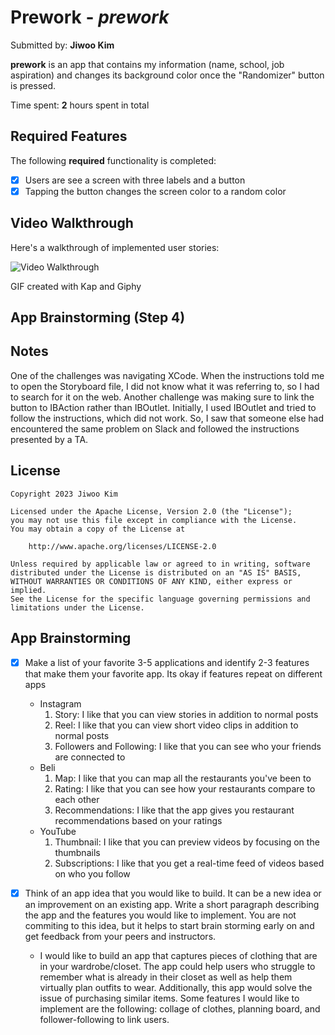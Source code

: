 # Prework - *prework*

Submitted by: **Jiwoo Kim**

**prework** is an app that contains my information (name, school, job aspiration) and changes its background color once the "Randomizer" button is pressed.

Time spent: **2** hours spent in total

## Required Features

The following **required** functionality is completed:

- [x] Users are see a screen with three labels and a button
- [x] Tapping the button changes the screen color to a random color
 
## Video Walkthrough

Here's a walkthrough of implemented user stories:

<img src='https://media.giphy.com/media/v1.Y2lkPTc5MGI3NjExYWI5c2VpNjZqcG1zbWJnbGNpY216ZTIwZ2pybGVqdHg1b3ozcnhsciZlcD12MV9pbnRlcm5hbF9naWZfYnlfaWQmY3Q9Zw/HWgndvOTHZ0HsDazKY/giphy.gif' title='Video Walkthrough' width='' alt='Video Walkthrough' />

<!-- Replace this with whatever GIF tool you used! -->
GIF created with Kap and Giphy
<!-- Recommended tools:
[Kap](https://getkap.co/) for macOS
[ScreenToGif](https://www.screentogif.com/) for Windows
[peek](https://github.com/phw/peek) for Linux. -->

## App Brainstorming (Step 4)

## Notes

One of the challenges was navigating XCode. When the instructions told me to open the Storyboard file, I did not know what it was referring to, so I had to search for it on the web. Another challenge was making sure to link the button to IBAction rather than IBOutlet. Initially, I used IBOutlet and tried to follow the instructions, which did not work. So, I saw that someone else had encountered the same problem on Slack and followed the instructions presented by a TA.

## License

    Copyright 2023 Jiwoo Kim

    Licensed under the Apache License, Version 2.0 (the "License");
    you may not use this file except in compliance with the License.
    You may obtain a copy of the License at

        http://www.apache.org/licenses/LICENSE-2.0

    Unless required by applicable law or agreed to in writing, software
    distributed under the License is distributed on an "AS IS" BASIS,
    WITHOUT WARRANTIES OR CONDITIONS OF ANY KIND, either express or implied.
    See the License for the specific language governing permissions and
    limitations under the License.

## App Brainstorming
- [x] Make a list of your favorite 3-5 applications and identify 2-3 features that make them your favorite app. Its okay if features repeat on different apps
    - Instagram
        1. Story: I like that you can view stories in addition to normal posts
        2. Reel: I like that you can view short video clips in addition to normal posts
        3. Followers and Following: I like that you can see who your friends are connected to
    - Beli
        1. Map: I like that you can map all the restaurants you've been to
        2. Rating: I like that you can see how your restaurants compare to each other
        3. Recommendations: I like that the app gives you restaurant recommendations based on your ratings
    - YouTube
        1. Thumbnail: I like that you can preview videos by focusing on the thumbnails
        2. Subscriptions: I like that you get a real-time feed of videos based on who you follow
        
- [x] Think of an app idea that you would like to build. It can be a new idea or an improvement on an existing app. Write a short paragraph describing the app and the features you would like to implement. You are not commiting to this idea, but it helps to start brain storming early on and get feedback from your peers and instructors.
    - I would like to build an app that captures pieces of clothing that are in your wardrobe/closet. The app could help users who struggle to remember what is already in their closet as well as help them virtually plan outfits to wear. Additionally, this app would solve the issue of purchasing similar items. Some features I would like to implement are the following: collage of clothes, planning board, and follower-following to link users.


